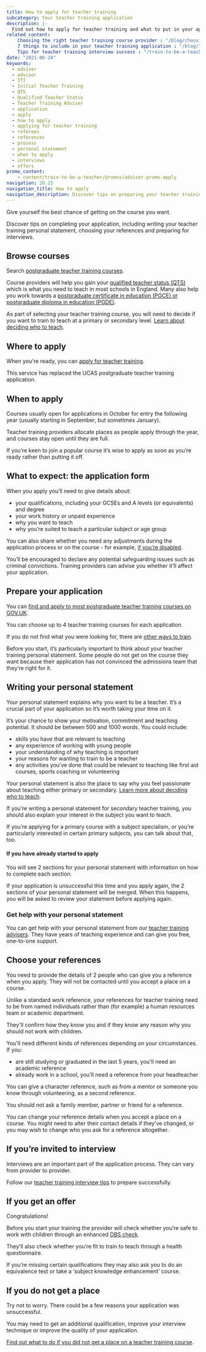 ```yaml
---
title: How to apply for teacher training
subcategory: Your teacher training application
description: |-
  Find out how to apply for teacher training and what to put in your application, from writing your personal statement to choosing your references.
related_content:
    Choosing the right teacher training course provider : "/blog/choosing-the-right-teacher-training-course-provider"
    7 things to include in your teacher training application : "/blog/7-things-to-include-in-your-teacher-training-application"
    Tips for teacher training interview success : "/train-to-be-a-teacher/teacher-training-interview"
date: "2021-06-24"
keywords:
  - adviser
  - advisor
  - ITT
  - Initial Teacher Training
  - QTS
  - Qualified Teacher Status
  - Teacher Training Adviser
  - application
  - apply
  - how to apply
  - applying for teacher training
  - referees
  - references
  - process
  - personal statement
  - when to apply
  - interviews
  - offers
promo_content:
    - content/train-to-be-a-teacher/promos/adviser-promo-apply
navigation: 20.25
navigation_title: How to apply
navigation_description: Discover tips on preparing your teacher training application, from writing your personal statement to choosing your references.
---
```


Give yourself the best chance of getting on the course you want.

Discover tips on completing your application, including writing your teacher training personal statement, choosing your references and preparing for interviews.

## Browse courses

Search [postgraduate teacher training courses](https://www.gov.uk/find-postgraduate-teacher-training-courses).

Course providers will help you gain your [qualified teacher status (QTS)](/what-is-qts) which is what you need to teach in most schools in England. Many also help you work 
towards a [postgraduate certificate in education (PGCE) or postgraduate diploma in education (PGDE)](/what-is-a-pgce).

As part of selecting your teacher training course, you will need to decide if you want to train to teach at a primary or secondary level. [Learn about deciding who to teach](/train-to-be-a-teacher/who-do-you-want-to-teach).

## Where to apply

When you're ready, you can [apply for teacher training](https://www.gov.uk/apply-for-teacher-training).

This service has replaced the UCAS postgraduate teacher training application.

## When to apply

Courses usually open for applications in October for entry the following year
(usually starting in September, but sometimes January).

Teacher training providers allocate places as people apply through the year,
and courses stay open until they are full.

If you’re keen to join a popular course it’s wise to apply as soon as you’re
ready rather than putting it off.

## What to expect: the application form

When you apply you’ll need to give details about:

* your qualifications, including your GCSEs and A levels (or equivalents) and degree
* your work history or unpaid experience
* why you want to teach
* why you’re suited to teach a particular subject or age group

You can also share whether you need any adjustments during the application
process or on the course - for example, [if you’re disabled](/funding-and-support/if-youre-disabled).

You’ll be encouraged to declare any potential safeguarding issues such as
criminal convictions. Training providers can advise you whether it’ll affect
your application.

## Prepare your application

You can [find and apply to most postgraduate teacher training courses on GOV.UK](https://www.gov.uk/find-postgraduate-teacher-training-courses).

You can choose up to 4 teacher training courses for each application.

If you do not find what you were looking for, there are [other ways to train](/train-to-be-a-teacher).

Before you start, it’s particularly important to think about your teacher training personal statement. Some people do not get on the course they want because their application has
not convinced the admissions team that they’re right for it.

## Writing your personal statement

Your personal statement explains why you want to be a teacher. It’s a crucial part of your application so it’s worth taking your time on it.

It’s your chance to show your motivation, commitment and teaching potential. It should be between 500 and 1000 words. You could include:

* skills you have that are relevant to teaching
* any experience of working with young people
* your understanding of why teaching is important
* your reasons for wanting to train to be a teacher
* any activities you’ve done that could be relevant to teaching like first aid courses, sports coaching or volunteering

Your personal statement is also the place to say why you feel passionate about teaching either primary or secondary. [Learn more about deciding who to teach](/train-to-be-a-teacher/who-do-you-want-to-teach).

If you’re writing a personal statement for secondary teacher training, you should also explain your interest in the subject you want to teach.

If you’re applying for a primary course with a subject specialism, or you’re particularly interested in certain primary subjects, you can talk about that, too.

<div class="inset">
<h4> If you have already started to apply </h4>

<p>You will see 2 sections for your personal statement with information on how to complete each section. </p> 

<p> If your application is unsuccessful this time and you apply again, the 2 sections of your personal statement will be merged. When this happens, you will be asked to review your statement before applying again.</p> 

</div>

### Get help with your personal statement

You can get help with your personal statement from our [teacher training advisers](/teacher-training-advisers). They have years of teaching experience and can give you free, one-to-one support.

## Choose your references

You need to provide the details of 2 people who can give you a reference when you apply. They will not be contacted until you accept a place on a course.

Unlike a standard work reference, your references for teacher training need to
be from named individuals rather than (for example) a human resources team or
academic department.

They'll confirm how they know you and if they know any reason why you should not work with children.

You'll need different kinds of references depending on your circumstances. If you:

* are still studying or graduated in the last 5 years, you'll need an academic reference
* already work in a school, you'll need a reference from your headteacher

You can give a character reference, such as from a mentor or someone you know through volunteering, as a second reference.

You should not ask a family member, partner or friend for a reference.

You can change your reference details when you accept a place on a course. You might need to alter their contact details if they've changed, or you may wish to change who you ask for a reference altogether.

## If you’re invited to interview

Interviews are an important part of the application process. They can vary from provider to provider.

Follow our [teacher training interview tips](/teacher-training-interview) to prepare successfully.

## If you get an offer

Congratulations!

Before you start your training the provider will check whether you’re safe to work
with children through an enhanced [DBS check](https://www.gov.uk/government/organisations/disclosure-and-barring-service/about).

They’ll also check whether you’re fit to train to teach through a health questionnaire.

If you’re missing certain qualifications they may also ask you to do an
equivalence test or take a ‘subject knowledge enhancement’ course.

## If you do not get a place

Try not to worry. There could be a few reasons your application was unsuccessful.

You may need to get an additional qualification, improve your interview
technique or improve the quality of your application.

[Find out what to do if you did not get a place on a teacher training course](/train-to-be-a-teacher/if-your-application-is-unsuccessful).
